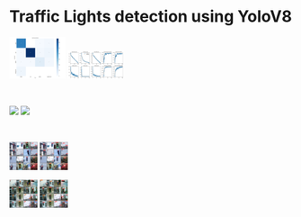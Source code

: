 # Traffic Lights detection using YoloV8

<p float="left">
  <img src="./figs/confusion_matrix.png" width="100" />
  <img src="./figs/results.png" width="100" /> 
</p>

<br/>

<p float="left">
  <img src="./figs/val_batch1_labels.png" width="50" />
  <img src="./figs/val_batch1_pred.png" width="50" /> 
</p>

<br/>

<p float="left">
  <img src="./figs/val_batch1_labels.jpg" width="50" />
  <img src="./figs/val_batch1_pred.jpg" width="50" /> 
</p>

<p float="left">
  <img src="./figs/val_batch2_labels.jpg" width="50" />
  <img src="./figs/val_batch2_pred.jpg" width="50" /> 
</p>
